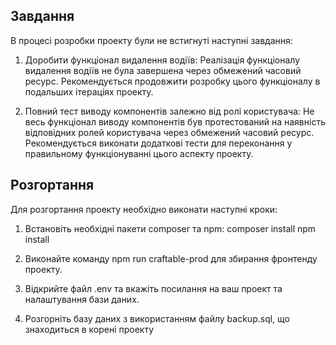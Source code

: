 ## Завдання
В процесі розробки проекту були не встигнуті наступні завдання:

1. Доробити функціонал видалення водіїв: Реалізація функціоналу видалення водіїв не була завершена через обмежений часовий ресурс. Рекомендується продовжити розробку цього функціоналу в подальших ітераціях проекту.

2. Повний тест виводу компонентів залежно від ролі користувача: Не весь функціонал виводу компонентів був протестований на наявність відповідних ролей користувача через обмежений часовий ресурс. Рекомендується виконати додаткові тести для переконання у правильному функціонуванні цього аспекту проекту.

## Розгортання

Для розгортання проекту необхідно виконати наступні кроки:
1. Встановіть необхідні пакети composer та npm:
    composer install
    npm install
2. Виконайте команду npm run craftable-prod для збирання фронтенду проекту.

3. Відкрийте файл .env та вкажіть посилання на ваш проект та налаштування бази даних.

4. Розгорніть базу даних з використанням файлу backup.sql, що знаходиться в корені проекту